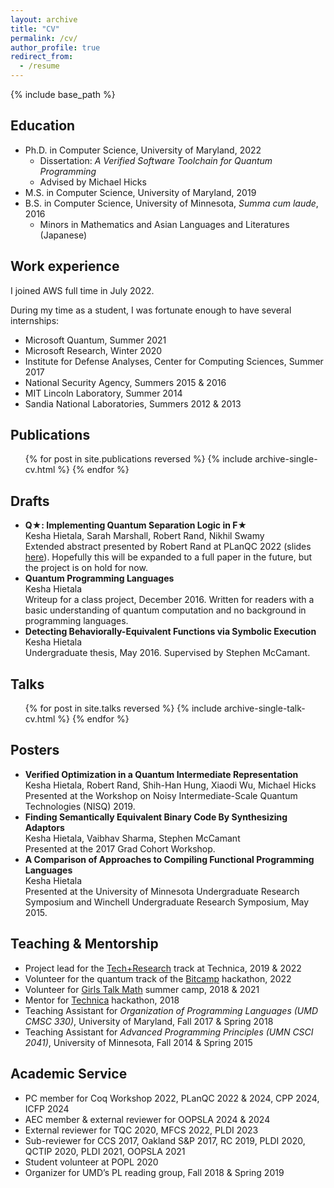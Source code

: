 ```yaml
---
layout: archive
title: "CV"
permalink: /cv/
author_profile: true
redirect_from:
  - /resume
---
```


{% include base_path %}

## Education
* Ph.D. in Computer Science, University of Maryland, 2022
  * Dissertation: *A Verified Software Toolchain for Quantum Programming* <a href="../files/drafts/khieta-dissertation.pdf"><i class="fas fa-fw fa-file-pdf zoom" aria-hidden="true"></i></a>
  * Advised by Michael Hicks
* M.S. in Computer Science, University of Maryland, 2019
* B.S. in Computer Science, University of Minnesota, *Summa cum laude*, 2016
  * Minors in Mathematics and Asian Languages and Literatures (Japanese)

##  Work experience
I joined AWS full time in July 2022.

During my time as a student, I was fortunate enough to have several internships:
* Microsoft Quantum, Summer 2021
* Microsoft Research, Winter 2020
* Institute for Defense Analyses, Center for Computing Sciences, Summer 2017
* National Security Agency, Summers 2015 & 2016
* MIT Lincoln Laboratory, Summer 2014
* Sandia National Laboratories, Summers 2012 & 2013

## Publications
  <ul>{% for post in site.publications reversed %}
    {% include archive-single-cv.html %}
  {% endfor %}</ul>
  
## Drafts
* **Q★: Implementing Quantum Separation Logic in F★** <a href="../files/drafts/qstar-planqc22.pdf"><i class="fas fa-fw fa-file-pdf zoom" aria-hidden="true"></i></a>  
  Kesha Hietala, Sarah Marshall, Robert Rand, Nikhil Swamy  
  Extended abstract presented by Robert Rand at PLanQC 2022 (slides [here](../files/slides/qstar-planqc22.pdf)). Hopefully this will be expanded to a full paper in the future, but the project is on hold for now.
* **Quantum Programming Languages** <a href="../files/drafts/quantum-pl-survey.pdf"><i class="fas fa-fw fa-file-pdf zoom" aria-hidden="true"></i></a>  
  Kesha Hietala  
  Writeup for a class project, December 2016. Written for readers with a basic understanding of quantum computation and no background in programming languages.
* **Detecting Behaviorally-Equivalent Functions via Symbolic Execution** <a href="../files/drafts/khieta-undergrad-thesis.pdf"><i class="fas fa-fw fa-file-pdf zoom" aria-hidden="true"></i></a>  
  Kesha Hietala  
  Undergraduate thesis, May 2016. Supervised by Stephen McCamant.
  
## Talks
  <ul>{% for post in site.talks reversed %}
    {% include archive-single-talk-cv.html %}
  {% endfor %}</ul>
  
## Posters
* **Verified Optimization in a Quantum Intermediate Representation** <a href="../files/posters/sqir-nisq19.pdf"><i class="fas fa-fw fa-file-pdf zoom" aria-hidden="true"></i></a>  
  Kesha Hietala, Robert Rand, Shih-Han Hung, Xiaodi Wu, Michael Hicks  
  Presented at the Workshop on Noisy Intermediate-Scale Quantum Technologies (NISQ) 2019.
* **Finding Semantically Equivalent Binary Code By Synthesizing Adaptors** <a href="../files/posters/adaptor-synth-poster.pdf"><i class="fas fa-fw fa-file-pdf zoom" aria-hidden="true"></i></a>  
  Kesha Hietala, Vaibhav Sharma, Stephen McCamant  
  Presented at the 2017 Grad Cohort Workshop.
* **A Comparison of Approaches to Compiling Functional Programming Languages** <a href="../files/posters/compiling-functional-languages-poster.pdf"><i class="fas fa-fw fa-file-pdf zoom" aria-hidden="true"></i></a>  
  Kesha Hietala  
  Presented at the University of Minnesota Undergraduate Research Symposium and Winchell Undergraduate Research Symposium, May 2015.

## Teaching & Mentorship
* Project lead for the [Tech+Research](https://inclusion.cs.umd.edu/events/techresearch) track at Technica, 2019 & 2022 <a href="https://github.com/khieta/technica-2022"><i class="fab fa-fw fa-github" aria-hidden="true"></i></a>
* Volunteer for the quantum track of the [Bitcamp](https://bit.camp/) hackathon, 2022
* Volunteer for [Girls Talk Math](http://gtm.math.umd.edu/) summer camp, 2018 & 2021
* Mentor for [Technica](https://gotechnica.org/) hackathon, 2018
* Teaching Assistant for *Organization of Programming Languages (UMD CMSC 330)*, University of Maryland, Fall 2017 & Spring 2018
* Teaching Assistant for *Advanced Programming Principles (UMN CSCI 2041)*, University of Minnesota, Fall 2014 & Spring 2015

## Academic Service
* PC member for Coq Workshop 2022, PLanQC 2022 & 2024, CPP 2024, ICFP 2024
* AEC member & external reviewer for OOPSLA 2024 & 2024
* External reviewer for TQC 2020, MFCS 2022, PLDI 2023
* Sub-reviewer for CCS 2017, Oakland S&P 2017, RC 2019, PLDI 2020, QCTIP 2020, PLDI 2021, OOPSLA 2021
* Student volunteer at POPL 2020
* Organizer for UMD’s PL reading group, Fall 2018 & Spring 2019